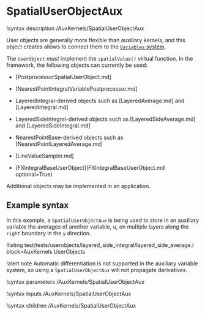 # SpatialUserObjectAux

!syntax description /AuxKernels/SpatialUserObjectAux

User objects are generally more flexible than auxiliary kernels, and this object creates
allows to connect them to the [`Variables` system](syntax/Variables/index.md).

The `UserObject` _must_ implement the `spatialValue()` virtual function. In the framework,
the following objects can currently be used:

- [PostprocessorSpatialUserObject.md]

- [NearestPointIntegralVariablePostprocessor.md]

- LayeredIntegral-derived objects such as [LayeredAverage.md] and [LayeredIntegral.md]

- LayeredSideIntegral-derived objects such as [LayeredSideAverage.md] and [LayeredSideIntegral.md]

- NearestPointBase-derived objects such as [NearestPointLayeredAverage.md]

- [LineValueSampler.md]

- [FXIntegralBaseUserObject](FXIntegralBaseUserObject.md optional=True)


Additional objects may be implemented in an application.

## Example syntax

In this example, a `SpatialUserObjectAux` is being used to store in an auxiliary variable the
averages of another variable, u, on multiple layers along the `right` boundary in the `y` direction.

!listing test/tests/userobjects/layered_side_integral/layered_side_average.i block=AuxKernels UserObjects

!alert note
Automatic differentiation is not supported in the auxiliary variable system, so using a `SpatialUserObjectAux`
will not propagate derivatives.

!syntax parameters /AuxKernels/SpatialUserObjectAux

!syntax inputs /AuxKernels/SpatialUserObjectAux

!syntax children /AuxKernels/SpatialUserObjectAux
